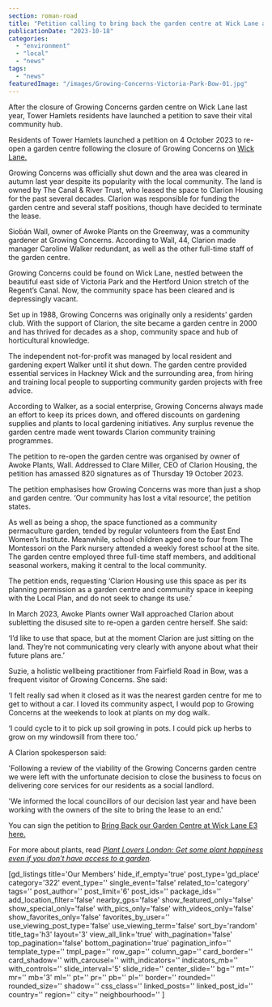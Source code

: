 ```yaml
---
section: roman-road
title: "Petition calling to bring back the garden centre at Wick Lane attracts 820 signatures"
publicationDate: "2023-10-18"
categories: 
  - "environment"
  - "local"
  - "news"
tags: 
  - "news"
featuredImage: "/images/Growing-Concerns-Victoria-Park-Bow-01.jpg"
---
```


After the closure of Growing Concerns garden centre on Wick Lane last year, Tower Hamlets residents have launched a petition to save their vital community hub. 

Residents of Tower Hamlets launched a petition on 4 October 2023 to re-open a garden centre following the closure of Growing Concerns on [Wick Lane.](https://romanroadlondon.com/growing-concerns-victoria-park-bow/) 

Growing Concerns was officially shut down and the area was cleared in autumn last year despite its popularity with the local community. The land is owned by The Canal & River Trust, who leased the space to Clarion Housing for the past several decades. Clarion was responsible for funding the garden centre and several staff positions, though have decided to terminate the lease. 

Sioḃán Wall, owner of Awoke Plants on the Greenway, was a community gardener at Growing Concerns. According to Wall, 44, Clarion made manager Caroline Walker redundant, as well as the other full-time staff of the garden centre.

Growing Concerns could be found on Wick Lane, nestled between the beautiful east side of Victoria Park and the Hertford Union stretch of the Regent’s Canal. Now, the community space has been cleared and is depressingly vacant. 

Set up in 1988, Growing Concerns was originally only a residents’ garden club. With the support of Clarion, the site became a garden centre in 2000 and has thrived for decades as a shop, community space and hub of horticultural knowledge. 

The independent not-for-profit was managed by local resident and gardening expert Walker until it shut down. The garden centre provided essential services in Hackney Wick and the surrounding area, from hiring and training local people to supporting community garden projects with free advice. 

According to Walker, as a social enterprise, Growing Concerns always made an effort to keep its prices down, and offered discounts on gardening supplies and plants to local gardening initiatives. Any surplus revenue the garden centre made went towards Clarion community training programmes. 

The petition to re-open the garden centre was organised by owner of Awoke Plants, Wall. Addressed to Clare Miller, CEO of Clarion Housing, the petition has amassed 820 signatures as of Thursday 19 October 2023.

The petition emphasises how Growing Concerns was more than just a shop and garden centre. ‘Our community has lost a vital resource’, the petition states. 

As well as being a shop, the space functioned as a community permaculture garden, tended by regular volunteers from the East End Women’s Institute. Meanwhile, school children aged one to four from The Montessori on the Park nursery attended a weekly forest school at the site. The garden centre employed three full-time staff members, and additional seasonal workers, making it central to the local community. 

The petition ends, requesting ‘Clarion Housing use this space as per its planning permission as a garden centre and community space in keeping with the Local Plan, and do not seek to change its use.’ 

In March 2023, Awoke Plants owner Wall approached Clarion about subletting the disused site to re-open a garden centre herself. She said:

‘I’d like to use that space, but at the moment Clarion are just sitting on the land. They’re not communicating very clearly with anyone about what their future plans are.’

Suzie, a holistic wellbeing practitioner from Fairfield Road in Bow, was a frequent visitor of Growing Concerns. She said:

‘I felt really sad when it closed as it was the nearest garden centre for me to get to without a car. I loved its community aspect, I would pop to Growing Concerns at the weekends to look at plants on my dog walk. 

‘I could cycle to it to pick up soil growing in pots. I could pick up herbs to grow on my windowsill from there too.’

A Clarion spokesperson said:

'Following a review of the viability of the Growing Concerns garden centre we were left with the unfortunate decision to close the business to focus on delivering core services for our residents as a social landlord.

'We informed the local councillors of our decision last year and have been working with the owners of the site to bring the lease to an end.'

You can sign the petition to [Bring Back our Garden Centre at Wick Lane E3 here.](https://www.change.org/p/bring-back-our-garden-centre-at-wick-lane-e3?redirect=false) 

For more about plants, read [_Plant Lovers London: Get some plant happiness even if you don’t have access to a garden_](https://romanroadlondon.com/house-plants-shop-st-stephens-road-bow/)_._ 

\[gd\_listings title='Our Members' hide\_if\_empty='true' post\_type='gd\_place' category='322' event\_type='' single\_event='false' related\_to='category' tags='' post\_author='' post\_limit='6' post\_ids='' package\_ids='' add\_location\_filter='false' nearby\_gps='false' show\_featured\_only='false' show\_special\_only='false' with\_pics\_only='false' with\_videos\_only='false' show\_favorites\_only='false' favorites\_by\_user='' use\_viewing\_post\_type='false' use\_viewing\_term='false' sort\_by='random' title\_tag='h3' layout='3' view\_all\_link='true' with\_pagination='false' top\_pagination='false' bottom\_pagination='true' pagination\_info='' template\_type='' tmpl\_page='' row\_gap='' column\_gap='' card\_border='' card\_shadow='' with\_carousel='' with\_indicators='' indicators\_mb='' with\_controls='' slide\_interval='5' slide\_ride='' center\_slide='' bg='' mt='' mr='' mb='3' ml='' pt='' pr='' pb='' pl='' border='' rounded='' rounded\_size='' shadow='' css\_class='' linked\_posts='' linked\_post\_id='' country='' region='' city='' neighbourhood='' \]
